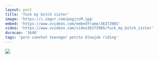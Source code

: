 ```yaml
---
layout: post
title: 'fuck my bitch sister'
image: 'https://i.imgur.com/pogjzsM.jpg'
embed: 'https://www.xvideos.com/embedframe/36373985'
video: 'https://www.xvideos.com/video36373985/fuck_my_bitch_sister'
duracao: '1648'
tags: 'porn cumshot teenager petite blowjob riding'
---
```

<a href="{{ page.url | prepend: site.baseurl | prepend: site.url }}"><img src="{{ page.image }}" /></a>
